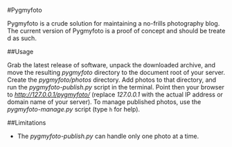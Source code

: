 #Pygmyfoto

Pygmyfoto is a crude solution for maintaining a no-frills photography blog. The current version of Pygmyfoto is a proof of concept and should be treated as such.

##Usage

Grab the latest release of software, unpack the downloaded archive, and move the resulting *pygmyfoto* directory to the document root of your server. Create the *pygmyfoto/photos* directory. Add photos  to that directory, and run the *pygmyfoto-publish.py* script in the terminal.  Point then your browser to *http://127.0.0.1/pygmyfoto/* (replace *127.0.0.1* with the actual IP address or domain name of your server). To manage published photos, use the *pygmyfoto-manage.py* script (type `h` for help).

##Limitations

* The *pygmyfoto-publish.py* can handle only one photo at a time.